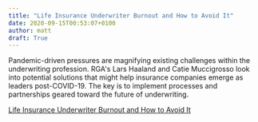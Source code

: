 ```yaml
---
title: "Life Insurance Underwriter Burnout and How to Avoid It"
date: 2020-09-15T00:53:07+0100
author: matt
draft: True
---
```

Pandemic-driven pressures are magnifying existing challenges within the underwriting profession. RGA's Lars Haaland and Catie Muccigrosso look into potential solutions that might help insurance companies emerge as leaders post-COVID-19. The key is to implement processes and partnerships geared toward the future of underwriting.
 

[ Life Insurance Underwriter Burnout and How to Avoid It ]( https://www.rgare.com/knowledge-center/media/covid-19/life-insurance-underwriter-burnout-and-how-to-avoid-it )
